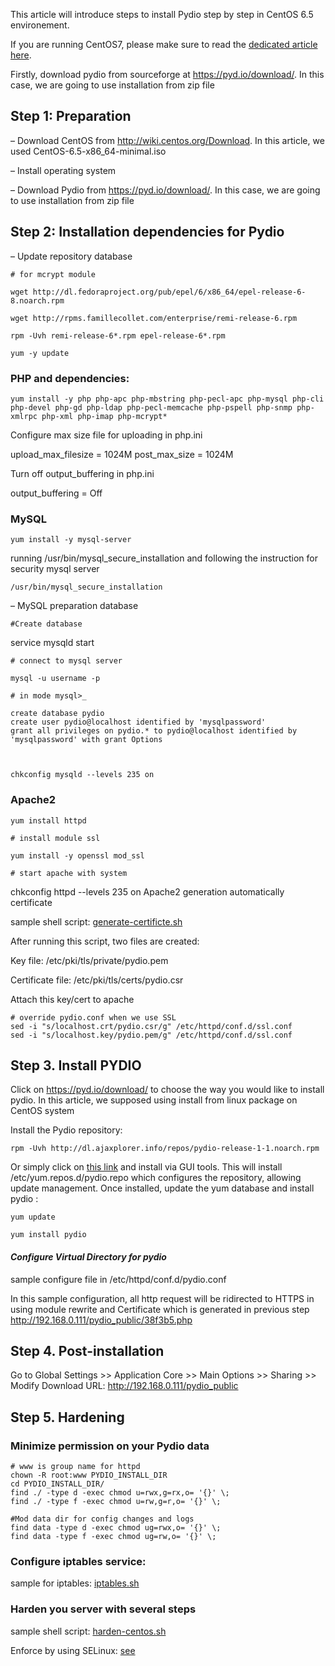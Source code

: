 This article will introduce steps to install Pydio step by step in CentOS 6.5 environement.

If you are running CentOS7, please make sure to read the [dedicated article here](https://pyd.io/install-pydio-on-centos-7/).

Firstly, download pydio from sourceforge at https://pyd.io/download/. In this case, we are going to use installation from zip file

## Step 1: Preparation
– Download CentOS from http://wiki.centos.org/Download. In this article, we used CentOS-6.5-x86_64-minimal.iso

– Install operating system

– Download Pydio from https://pyd.io/download/. In this case, we are going to use installation from zip file

## Step 2: Installation dependencies for Pydio
– Update repository database


	# for mcrypt module

	wget http://dl.fedoraproject.org/pub/epel/6/x86_64/epel-release-6-8.noarch.rpm

	wget http://rpms.famillecollet.com/enterprise/remi-release-6.rpm

	rpm -Uvh remi-release-6*.rpm epel-release-6*.rpm

	yum -y update

### PHP and dependencies:
	yum install -y php php-apc php-mbstring php-pecl-apc php-mysql php-cli php-devel php-gd php-ldap php-pecl-memcache php-pspell php-snmp php-xmlrpc php-xml php-imap php-mcrypt*

Configure max size file for uploading in php.ini

upload_max_filesize = 1024M
post_max_size = 1024M

Turn off output_buffering in php.ini

output_buffering = Off

### MySQL
 	yum install -y mysql-server

running /usr/bin/mysql_secure_installation and following the instruction for security mysql server

 	/usr/bin/mysql_secure_installation

– MySQL preparation database


	#Create database

service mysqld start

	# connect to mysql server

	mysql -u username -p

	# in mode mysql>_

	create database pydio
	create user pydio@localhost identified by 'mysqlpassword'
	grant all privileges on pydio.* to pydio@localhost identified by 'mysqlpassword' with grant Options



	chkconfig mysqld --levels 235 on

### Apache2

	yum install httpd

	# install module ssl

	yum install -y openssl mod_ssl

	# start apache with system

chkconfig httpd --levels 235 on
Apache2 generation automatically certificate

sample shell script: [generate-certificte.sh](https://github.com/pydio/configs/blob/master/archive/configs/generate-certificate.sh)

After running this script, two files are created:

Key file: /etc/pki/tls/private/pydio.pem

Certificate file: /etc/pki/tls/certs/pydio.csr

Attach this key/cert to apache

	# override pydio.conf when we use SSL
	sed -i "s/localhost.crt/pydio.csr/g" /etc/httpd/conf.d/ssl.conf
	sed -i "s/localhost.key/pydio.pem/g" /etc/httpd/conf.d/ssl.conf

## Step 3. Install PYDIO
Click on https://pyd.io/download/ to choose the way you would like to install pydio. In this article, we supposed using install from linux package on CentOS system

Install the Pydio repository:

	rpm -Uvh http://dl.ajaxplorer.info/repos/pydio-release-1-1.noarch.rpm

Or simply click on [this link](http://dl.ajaxplorer.info/repos/pydio-release-1-1.noarch.rpm) and install via GUI tools. This will install /etc/yum.repos.d/pydio.repo which configures the repository, allowing update management. Once installed, update the yum database and install pydio :


	yum update

	yum install pydio

#### _Configure Virtual Directory for pydio_

sample configure file in /etc/httpd/conf.d/pydio.conf

In this sample configuration, all http request will be ridirected to HTTPS in using module rewrite and Certificate which is generated in previous step
http://192.168.0.111/pydio_public/38f3b5.php

## Step 4. Post-installation
Go to Global Settings >> Application Core >> Main Options >> Sharing >>
Modify Download URL: http://192.168.0.111/pydio_public

## Step 5. Hardening
### Minimize permission on your Pydio data

	# www is group name for httpd
	chown -R root:www PYDIO_INSTALL_DIR
	cd PYDIO_INSTALL_DIR/
	find ./ -type d -exec chmod u=rwx,g=rx,o= '{}' \;
	find ./ -type f -exec chmod u=rw,g=r,o= '{}' \;

	#Mod data dir for config changes and logs
	find data -type d -exec chmod ug=rwx,o= '{}' \;
	find data -type f -exec chmod ug=rw,o= '{}' \;

### Configure iptables service:
sample for iptables: [iptables.sh](https://github.com/pydio/configs/blob/master/shell-script/iptables.sh)

### Harden you server with several steps
sample shell script: [harden-centos.sh](https://github.com/pydio/configs/blob/master/shell-script/harden-centos)

Enforce by using SELinux: [see](https://pyd.io/pydio-with-security-enhanced-linux-selinux/)